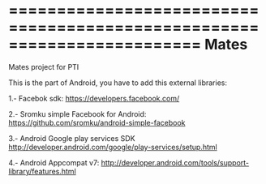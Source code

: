 ========================================================================
Mates
========================================================================

Mates project for PTI

This is the part of Android, you have to add this external libraries:

1.- Facebok sdk: https://developers.facebook.com/

2.- Sromku simple Facebook for Android: https://github.com/sromku/android-simple-facebook

3.- Android Google play services SDK http://developer.android.com/google/play-services/setup.html

4.- Android Appcompat v7: http://developer.android.com/tools/support-library/features.html

